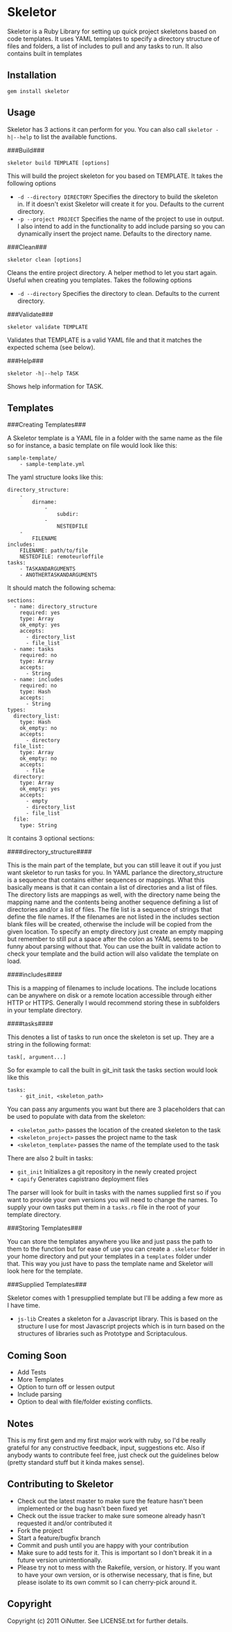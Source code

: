 Skeletor
========

Skeletor is a Ruby Library for setting up quick project skeletons based on code templates. It uses YAML templates to specify a directory structure of files and 
folders, a list of includes to pull and any tasks to run. It also contains built in templates

Installation
------------

	gem install skeletor
	
Usage
-----

Skeletor has 3 actions it can perform for you.  You can also call `skeletor -h|--help` to list the available functions.

###Build###

	skeletor build TEMPLATE [options]
	
This will build the project skeleton for you based on TEMPLATE.  It takes the following options

* `-d --directory DIRECTORY` Specifies the directory to build the skeleton in. If it doesn't exist Skeletor will create it for you. Defaults to the current directory.
* `-p --project PROJECT` Specifies the name of the project to use in output.  I also intend to add in the functionality to add include parsing so you can dynamically insert the project name.  Defaults to the directory name.

###Clean###

	skeletor clean [options]
	
Cleans the entire project directory.  A helper method to let you start again. Useful when creating you templates. Takes the following options

* `-d --directory` Specifies the directory to clean.  Defaults to the current directory.

###Validate###

	skeletor validate TEMPLATE
	
Validates that TEMPLATE is a valid YAML file and that it matches the expected schema (see below).

###Help###

	skeletor -h|--help TASK
	
Shows help information for TASK.

Templates
---------

###Creating Templates###

A Skeletor template is a YAML file in a folder with the same name as the file so for instance, a basic template on file would look like this:

	sample-template/
		- sample-template.yml
	
The yaml structure looks like this:

	directory_structure:
		-
			dirname:
				-
					subdir:
				-
					NESTEDFILE
		-
			FILENAME
	includes:
		FILENAME: path/to/file
		NESTEDFILE: remoteurloffile
	tasks:
		- TASKANDARGUMENTS
		- ANOTHERTASKANDARGUMENTS
		
It should match the following schema:

	sections:
      - name: directory_structure
        required: yes
    	type: Array
    	ok_empty: yes
        accepts:
          - directory_list
          - file_list
      - name: tasks
        required: no
        type: Array
        accepts: 
          - String
      - name: includes
        required: no
        type: Hash
        accepts:
          - String
    types:
      directory_list:
        type: Hash
        ok_empty: no
        accepts:
          - directory
      file_list:
        type: Array
        ok_empty: no
        accepts:
          - file
      directory:
        type: Array
        ok_empty: yes
        accepts:
          - empty
          - directory_list
          - file_list
      file:
        type: String


It contains 3 optional sections:

####directory_structure####

This is the main part of the template, but you can still leave it out if you just want skeletor to run tasks for you. In YAML parlance the directory_structure is a sequence 
that contains either sequences or mappings. What this basically means is that it can contain a list of directories and a list of files.  The directory lists are mappings as
well, with the directory name being the mapping name and the contents being another sequence defining a list of directories and/or a list of files.  The file list is a sequence
of strings that define the file names. If the filenames are not listed in the includes section blank files will be created, otherwise the include will be copied from the given location.
To specify an empty directory just create an empty mapping but remember to still put a space after the colon as YAML seems to be funny about parsing without that. You can use the built in
validate action to check your template and the build action will also validate the template on load.

####includes####

This is a mapping of filenames to include locations.  The include locations can be anywhere on disk or a remote location accessible through either HTTP or HTTPS. Generally I would recommend
storing these in subfolders in your template directory.

####tasks####	

This denotes a list of tasks to run once the skeleton is set up. They are a string in the following format:

	task[, argument...]
	
So for example to call the built in git_init task the tasks section would look like this

	tasks:
		- git_init, <skeleton_path>
		
You can pass any arguments you want but there are 3 placeholders that can be used to populate with data from the skeleton:

* `<skeleton_path>` passes the location of the created skeleton to the task
* `<skeleton_project>` passes the project name to the task
* `<skeleton_template>` passes the name of the template used to the task
 
There are also 2 built in tasks:
 
* `git_init` Initializes a git repository in the newly created project
* `capify` Generates capistrano deployment files

The parser will look for built in tasks with the names supplied first so if you want to provide your own versions you will need to change the names. To supply your own tasks
put them in a `tasks.rb` file in the root of your template directory.

###Storing Templates###

You can store the templates anywhere you like and just pass the path to them to the function but for ease of use you can create a `.skeletor` folder in your home directory and
put your templates in a `templates` folder under that.  This way you just have to pass the template name and Skeletor will look here for the template.

###Supplied Templates###

Skeletor comes with 1 presupplied template but I'll be adding a few more as I have time.

* `js-lib` Creates a skeleton for a Javascript library.  This is based on the structure I use for most Javascript projects which is in turn based on the structures of libraries such
as Prototype and Scriptaculous.

Coming Soon
-----------

* Add Tests
* More Templates
* Option to turn off or lessen output
* Include parsing
* Option to deal with file/folder existing conflicts.

Notes
-----

This is my first gem and my first major work with ruby, so I'd be really grateful for any constructive feedback, input, suggestions etc. Also if anybody wants to
contribute feel free, just check out the guidelines below (pretty standard stuff but it kinda makes sense).

Contributing to Skeletor
------------------------
 
* Check out the latest master to make sure the feature hasn't been implemented or the bug hasn't been fixed yet
* Check out the issue tracker to make sure someone already hasn't requested it and/or contributed it
* Fork the project
* Start a feature/bugfix branch
* Commit and push until you are happy with your contribution
* Make sure to add tests for it. This is important so I don't break it in a future version unintentionally.
* Please try not to mess with the Rakefile, version, or history. If you want to have your own version, or is otherwise necessary, that is fine, but please isolate to its own commit so I can cherry-pick around it.

Copyright
---------

Copyright (c) 2011 OiNutter. See LICENSE.txt for
further details.

